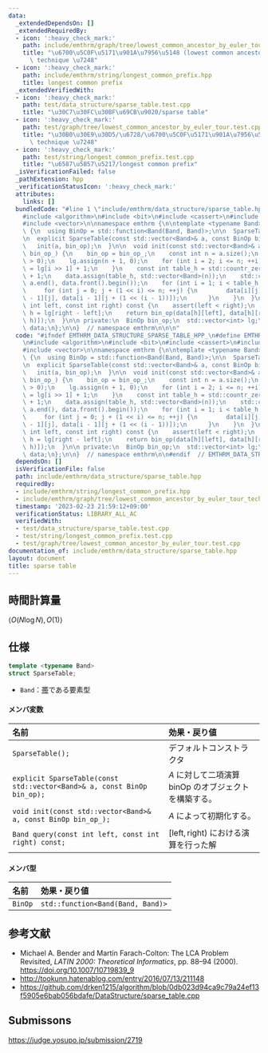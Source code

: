 ```yaml
---
data:
  _extendedDependsOn: []
  _extendedRequiredBy:
  - icon: ':heavy_check_mark:'
    path: include/emthrm/graph/tree/lowest_common_ancestor_by_euler_tour_technique.hpp
    title: "\u6700\u5C0F\u5171\u901A\u7956\u5148 (lowest common ancestor) Euler tour\
      \ technique \u7248"
  - icon: ':heavy_check_mark:'
    path: include/emthrm/string/longest_common_prefix.hpp
    title: longest common prefix
  _extendedVerifiedWith:
  - icon: ':heavy_check_mark:'
    path: test/data_structure/sparse_table.test.cpp
    title: "\u30C7\u30FC\u30BF\u69CB\u9020/sparse table"
  - icon: ':heavy_check_mark:'
    path: test/graph/tree/lowest_common_ancestor_by_euler_tour.test.cpp
    title: "\u30B0\u30E9\u30D5/\u6728/\u6700\u5C0F\u5171\u901A\u7956\u5148 Euler tour\
      \ technique \u7248"
  - icon: ':heavy_check_mark:'
    path: test/string/longest_common_prefix.test.cpp
    title: "\u6587\u5B57\u5217/longest common prefix"
  _isVerificationFailed: false
  _pathExtension: hpp
  _verificationStatusIcon: ':heavy_check_mark:'
  attributes:
    links: []
  bundledCode: "#line 1 \"include/emthrm/data_structure/sparse_table.hpp\"\n\n\n\n\
    #include <algorithm>\n#include <bit>\n#include <cassert>\n#include <functional>\n\
    #include <vector>\n\nnamespace emthrm {\n\ntemplate <typename Band>\nstruct SparseTable\
    \ {\n  using BinOp = std::function<Band(Band, Band)>;\n\n  SparseTable() = default;\n\
    \n  explicit SparseTable(const std::vector<Band>& a, const BinOp bin_op) {\n \
    \   init(a, bin_op);\n  }\n\n  void init(const std::vector<Band>& a, const BinOp\
    \ bin_op_) {\n    bin_op = bin_op_;\n    const int n = a.size();\n    assert(n\
    \ > 0);\n    lg.assign(n + 1, 0);\n    for (int i = 2; i <= n; ++i) {\n      lg[i]\
    \ = lg[i >> 1] + 1;\n    }\n    const int table_h = std::countr_zero(std::bit_floor(a.size()))\
    \ + 1;\n    data.assign(table_h, std::vector<Band>(n));\n    std::copy(a.begin(),\
    \ a.end(), data.front().begin());\n    for (int i = 1; i < table_h; ++i) {\n \
    \     for (int j = 0; j + (1 << i) <= n; ++j) {\n        data[i][j] = bin_op(data[i\
    \ - 1][j], data[i - 1][j + (1 << (i - 1))]);\n      }\n    }\n  }\n\n  Band query(const\
    \ int left, const int right) const {\n    assert(left < right);\n    const int\
    \ h = lg[right - left];\n    return bin_op(data[h][left], data[h][right - (1 <<\
    \ h)]);\n  }\n\n private:\n  BinOp bin_op;\n  std::vector<int> lg;\n  std::vector<std::vector<Band>>\
    \ data;\n};\n\n}  // namespace emthrm\n\n\n"
  code: "#ifndef EMTHRM_DATA_STRUCTURE_SPARSE_TABLE_HPP_\n#define EMTHRM_DATA_STRUCTURE_SPARSE_TABLE_HPP_\n\
    \n#include <algorithm>\n#include <bit>\n#include <cassert>\n#include <functional>\n\
    #include <vector>\n\nnamespace emthrm {\n\ntemplate <typename Band>\nstruct SparseTable\
    \ {\n  using BinOp = std::function<Band(Band, Band)>;\n\n  SparseTable() = default;\n\
    \n  explicit SparseTable(const std::vector<Band>& a, const BinOp bin_op) {\n \
    \   init(a, bin_op);\n  }\n\n  void init(const std::vector<Band>& a, const BinOp\
    \ bin_op_) {\n    bin_op = bin_op_;\n    const int n = a.size();\n    assert(n\
    \ > 0);\n    lg.assign(n + 1, 0);\n    for (int i = 2; i <= n; ++i) {\n      lg[i]\
    \ = lg[i >> 1] + 1;\n    }\n    const int table_h = std::countr_zero(std::bit_floor(a.size()))\
    \ + 1;\n    data.assign(table_h, std::vector<Band>(n));\n    std::copy(a.begin(),\
    \ a.end(), data.front().begin());\n    for (int i = 1; i < table_h; ++i) {\n \
    \     for (int j = 0; j + (1 << i) <= n; ++j) {\n        data[i][j] = bin_op(data[i\
    \ - 1][j], data[i - 1][j + (1 << (i - 1))]);\n      }\n    }\n  }\n\n  Band query(const\
    \ int left, const int right) const {\n    assert(left < right);\n    const int\
    \ h = lg[right - left];\n    return bin_op(data[h][left], data[h][right - (1 <<\
    \ h)]);\n  }\n\n private:\n  BinOp bin_op;\n  std::vector<int> lg;\n  std::vector<std::vector<Band>>\
    \ data;\n};\n\n}  // namespace emthrm\n\n#endif  // EMTHRM_DATA_STRUCTURE_SPARSE_TABLE_HPP_\n"
  dependsOn: []
  isVerificationFile: false
  path: include/emthrm/data_structure/sparse_table.hpp
  requiredBy:
  - include/emthrm/string/longest_common_prefix.hpp
  - include/emthrm/graph/tree/lowest_common_ancestor_by_euler_tour_technique.hpp
  timestamp: '2023-02-23 21:59:12+09:00'
  verificationStatus: LIBRARY_ALL_AC
  verifiedWith:
  - test/data_structure/sparse_table.test.cpp
  - test/string/longest_common_prefix.test.cpp
  - test/graph/tree/lowest_common_ancestor_by_euler_tour.test.cpp
documentation_of: include/emthrm/data_structure/sparse_table.hpp
layout: document
title: sparse table
---
```



## 時間計算量

$\langle O(N\log{N}), O(1) \rangle$


## 仕様

```cpp
template <typename Band>
struct SparseTable;
```

- `Band`：[帯](../../.verify-helper/docs/static/algebraic_structure.md)である要素型

#### メンバ変数

|名前|効果・戻り値|
|:--|:--|
|`SparseTable();`|デフォルトコンストラクタ|
|`explicit SparseTable(const std::vector<Band>& a, const BinOp bin_op);`|$A$ に対して二項演算 $\mathrm{binOp}$ のオブジェクトを構築する。|
|`void init(const std::vector<Band>& a, const BinOp bin_op_);`|$A$ によって初期化する。|
|`Band query(const int left, const int right) const;`|$[\mathrm{left}, \mathrm{right})$ における演算を行った解|

#### メンバ型

|名前|効果・戻り値|
|:--|:--|
|`BinOp`|`std::function<Band(Band, Band)>`|


## 参考文献

- Michael A. Bender and Martín Farach-Colton: The LCA Problem Revisited, *LATIN 2000: Theoretical Informatics*, pp. 88–94 (2000). https://doi.org/10.1007/10719839_9
- http://tookunn.hatenablog.com/entry/2016/07/13/211148
- https://github.com/drken1215/algorithm/blob/0db023d94ca9c79a24ef13f5905e6bab056bdafe/DataStructure/sparse_table.cpp


## Submissons

https://judge.yosupo.jp/submission/2719
